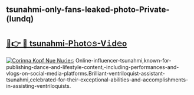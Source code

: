 ## tsunahmi-only-fans​-leaked-photo​-Private-(lundq)


# <h2><a href="https://mediaupload.pro?title=tsunahmi&ref=git">🔗👉 🔴 tsunahmi-P𝚑ot𝚘𝚜-V𝚒d𝚎o</a></h2>

[![Corinna Kopf Nue Nu𝚍e𝚜](https://i.imgur.com/0qMVB7G.gif)](https://mediaupload.pro?title=tsunahmi&ref=git)
Online-influencer-tsunahmi,known-for-publishing-dance-and-lifestyle-content,-including-performances-and-vlogs-on-social-media-platforms.Brilliant-ventriloquist-assistant-tsunahmi,celebrated-for-their-exceptional-abilities-and-accomplishments-in-assisting-ventriloquists.  